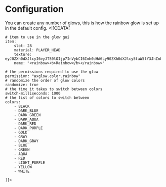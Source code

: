 # Configuration

You can create any number of glows, this is how the rainbow glow is set up in the default config.
<procedure title="glows/rainbow.yml" collapsible="true"><step>
<code-block lang="yaml" ignore-vars="true" collapsible="false" validate="false">
    <![CDATA[

    # item to use in the glow gui
    item:
        slot: 28
        material: PLAYER_HEAD
        texture: eyJ0ZXh0dXJlcyI6eyJTS0lOIjp7InVybCI6Imh0dHA6Ly90ZXh0dXJlcy5taW5lY3JhZnQubmV0L3RleHR1cmUvY2ZmYzk3N2NjN2UxMGU1NjRhMDk2MzhhNTNiYmM0YzU0YzljOGRhYzc0NTBiYTNkZmEzYzkwOTlkOTRmNSJ9fX0=
        name: "<rainbow><b>Rainbow</b></rainbow>"
    
    # the permissions required to use the glow
    permission: "axglow.color.rainbow"
    # randomize the order of glow colors
    randomize: true
    # the time it takes to switch between colors
    switch-milliseconds: 1000
    # the list of colors to switch between
    colors:
        - BLACK
        - DARK_BLUE
        - DARK_GREEN
        - DARK_AQUA
        - DARK_RED
        - DARK_PURPLE
        - GOLD
        - GRAY
        - DARK_GRAY
        - BLUE
        - GREEN
        - AQUA
        - RED
        - LIGHT_PURPLE
        - YELLOW
        - WHITE
	
    ]]>
</code-block></step>
</procedure>